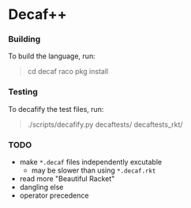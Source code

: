 # Decaf++


### Building

To build the language, run:

> cd decaf
> raco pkg install

### Testing

To decafify the test files, run:

> ./scripts/decafify.py decaftests/ decaftests_rkt/

### TODO

- make `*.decaf` files independently excutable
    + may be slower than using `*.decaf.rkt`
- read more "Beautiful Racket"
- dangling else
- operator precedence

